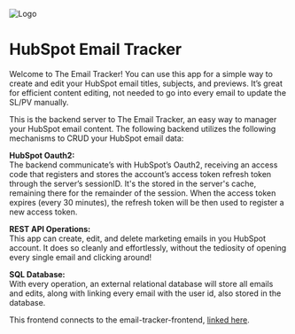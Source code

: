 ![Logo](https://1000logos.net/wp-content/uploads/2022/12/HubSpot-Logo.png)

# HubSpot Email Tracker

Welcome to The Email Tracker! You can use this app for a simple way to create and edit your HubSpot email titles, subjects, and previews. It’s great for efficient content editing, not needed to go into every email to update the SL/PV manually.

This is the backend server to The Email Tracker, an easy way to manager your HubSpot email content. The following backend utilizes the following mechanisms to CRUD your HubSpot email data:

**HubSpot Oauth2:** \
The backend communicate’s with HubSpot’s Oauth2, receiving an access code that registers and stores the account’s access token refresh token through the server’s sessionID. It's the stored in the server's cache, remaining there for the remainder of the session. When the access token expires (every 30 minutes), the refresh token will be then used to register a new access token.

**REST API Operations:**\
This app can create, edit, and delete marketing emails in you HubSpot account. It does so cleanly and effortlessly, without the tediosity of opening every single email and clicking around!

**SQL Database:**\
With every operation, an external relational database will store all emails and edits, along with linking every email with the user id, also stored in the database.

This frontend connects to the email-tracker-frontend, [linked here](https://github.com/ndoelger/email-tracker-frontend).
